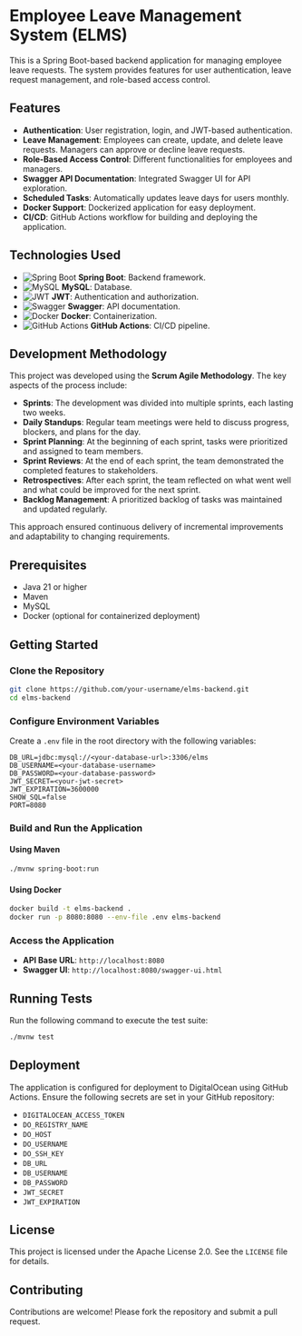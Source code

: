# Employee Leave Management System (ELMS)

This is a Spring Boot-based backend application for managing employee leave requests. The system provides features for user authentication, leave request management, and role-based access control.

## Features

- **Authentication**: User registration, login, and JWT-based authentication.
- **Leave Management**: Employees can create, update, and delete leave requests. Managers can approve or decline leave requests.
- **Role-Based Access Control**: Different functionalities for employees and managers.
- **Swagger API Documentation**: Integrated Swagger UI for API exploration.
- **Scheduled Tasks**: Automatically updates leave days for users monthly.
- **Docker Support**: Dockerized application for easy deployment.
- **CI/CD**: GitHub Actions workflow for building and deploying the application.

## Technologies Used

- ![Spring Boot](https://img.shields.io/badge/Spring%20Boot-6DB33F?style=for-the-badge&logo=spring-boot&logoColor=white) **Spring Boot**: Backend framework.
- ![MySQL](https://img.shields.io/badge/MySQL-4479A1?style=for-the-badge&logo=mysql&logoColor=white) **MySQL**: Database.
- ![JWT](https://img.shields.io/badge/JWT-000000?style=for-the-badge&logo=json-web-tokens&logoColor=white) **JWT**: Authentication and authorization.
- ![Swagger](https://img.shields.io/badge/Swagger-85EA2D?style=for-the-badge&logo=swagger&logoColor=black) **Swagger**: API documentation.
- ![Docker](https://img.shields.io/badge/Docker-2496ED?style=for-the-badge&logo=docker&logoColor=white) **Docker**: Containerization.
- ![GitHub Actions](https://img.shields.io/badge/GitHub%20Actions-2088FF?style=for-the-badge&logo=github-actions&logoColor=white) **GitHub Actions**: CI/CD pipeline.

## Development Methodology

This project was developed using the **Scrum Agile Methodology**. The key aspects of the process include:

- **Sprints**: The development was divided into multiple sprints, each lasting two weeks.
- **Daily Standups**: Regular team meetings were held to discuss progress, blockers, and plans for the day.
- **Sprint Planning**: At the beginning of each sprint, tasks were prioritized and assigned to team members.
- **Sprint Reviews**: At the end of each sprint, the team demonstrated the completed features to stakeholders.
- **Retrospectives**: After each sprint, the team reflected on what went well and what could be improved for the next sprint.
- **Backlog Management**: A prioritized backlog of tasks was maintained and updated regularly.

This approach ensured continuous delivery of incremental improvements and adaptability to changing requirements.

## Prerequisites

- Java 21 or higher
- Maven
- MySQL
- Docker (optional for containerized deployment)

## Getting Started

### Clone the Repository
```bash
git clone https://github.com/your-username/elms-backend.git
cd elms-backend
```

### Configure Environment Variables
Create a `.env` file in the root directory with the following variables:
```env
DB_URL=jdbc:mysql://<your-database-url>:3306/elms
DB_USERNAME=<your-database-username>
DB_PASSWORD=<your-database-password>
JWT_SECRET=<your-jwt-secret>
JWT_EXPIRATION=3600000
SHOW_SQL=false
PORT=8080
```

### Build and Run the Application
#### Using Maven
```bash
./mvnw spring-boot:run
```

#### Using Docker
```bash
docker build -t elms-backend .
docker run -p 8080:8080 --env-file .env elms-backend
```

### Access the Application
- **API Base URL**: `http://localhost:8080`
- **Swagger UI**: `http://localhost:8080/swagger-ui.html`

## Running Tests
Run the following command to execute the test suite:
```bash
./mvnw test
```

## Deployment
The application is configured for deployment to DigitalOcean using GitHub Actions. Ensure the following secrets are set in your GitHub repository:
- `DIGITALOCEAN_ACCESS_TOKEN`
- `DO_REGISTRY_NAME`
- `DO_HOST`
- `DO_USERNAME`
- `DO_SSH_KEY`
- `DB_URL`
- `DB_USERNAME`
- `DB_PASSWORD`
- `JWT_SECRET`
- `JWT_EXPIRATION`

## License
This project is licensed under the Apache License 2.0. See the `LICENSE` file for details.

## Contributing
Contributions are welcome! Please fork the repository and submit a pull request.

